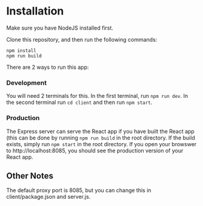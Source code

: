 # Installation

Make sure you have NodeJS installed first.

Clone this repository, and then run the following commands:
```
npm install
npm run build
```

There are 2 ways to run this app:

### Development
You will need 2 terminals for this. In the first terminal, run ```npm run dev```. In the second terminal run ```cd client``` and then run ```npm start```.

### Production
The Express server can serve the React app if you have built the React app (this can be done by running ```npm run build``` in the root directory. If the build exists, simply run ```npm start``` in the root directory. If you open your browswer to http://localhost:8085, you should see the production version of your React app.

## Other Notes
The default proxy port is 8085, but you can change this in client/package.json and server.js.
